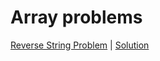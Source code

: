 # Array problems

[Reverse String Problem](https://leetcode.com/problems/reverse-string/)
 | [Solution](https://github.com/wnbrb/interview-prep/blob/main/solutions/reverse_string.rb)